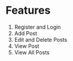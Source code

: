 

# Features
  1. Register and Login
  2. Add Post
  3. Edit and Delete Posts 
  4. View Post
  5. View All Posts
